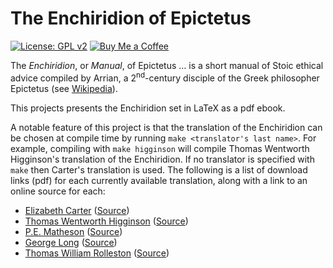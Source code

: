 # The Enchiridion of Epictetus

[![License: GPL v2](https://img.shields.io/badge/License-GPL%20v2-blue.svg)](https://www.gnu.org/licenses/old-licenses/gpl-2.0.en.html)
[![Buy Me a Coffee](https://img.shields.io/badge/Buy%20Me%20a-Coffee-orange)](https://www.buymeacoffee.com/mpierce)

The *Enchiridion*, or *Manual*, of Epictetus &#8230; 
is a short manual of Stoic ethical advice compiled by Arrian, 
a 2<sup>nd</sup>-century disciple of the Greek philosopher Epictetus
(see [Wikipedia](https://en.wikipedia.org/wiki/Enchiridion_of_Epictetus)).

This projects presents the Enchiridion set in LaTeX as a pdf ebook.

A notable feature of this project is that the translation of the Enchiridion
can be chosen at compile time by running `make <translator's last name>`.
For example, compiling with `make higginson` will compile 
Thomas Wentworth Higginson's translation of the Enchiridion.
If no translator is specified with `make` then Carter's translation is used.
The following is a list of download links (pdf) for each 
currently available translation, 
along with a link to an online source for each: 

 - [Elizabeth Carter][carter-file] ([Source][carter-source])
 - [Thomas Wentworth Higginson][higginson-file] ([Source][higginson-source])
 - [P.E. Matheson][matheson-file] ([Source][matheson-source])
 - [George Long][long-file] ([Source][long-source])
 - [Thomas William Rolleston][rolleston-file] ([Source][rolleston-source])
 
  [carter-file]: https://raw.githubusercontent.com/mapierce271/Enchiridion/master/all-versions/enchiridion-carter.pdf
  [carter-source]: https://archive.org/details/enchiridion_librivox
  [higginson-file]: https://raw.githubusercontent.com/mapierce271/Enchiridion/master/all-versions/enchiridion-higginson.pdf
  [higginson-source]: http://www.perseus.tufts.edu/hopper/text?doc=urn:cts:greekLit:tlg0557.tlg002.perseus-eng2:1
  [matheson-file]: https://raw.githubusercontent.com/mapierce271/Enchiridion/master/all-versions/enchiridion-matheson.pdf
  [matheson-source]: http://www.sacred-texts.com/cla/dep/dep102.htm
  [long-file]: https://raw.githubusercontent.com/mapierce271/Enchiridion/master/all-versions/enchiridion-long.pdf
  [long-source]: http://www.ptypes.com/enchiridion.html
  [rolleston-file]: https://raw.githubusercontent.com/mapierce271/Enchiridion/master/all-versions/enchiridion-rolleston.pdf
  [rolleston-source]: http://www.letsreadgreek.com/epictetus/rolleston.htm
